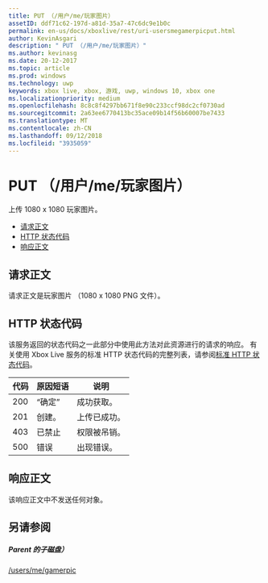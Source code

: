 ```yaml
---
title: PUT （/用户/me/玩家图片）
assetID: ddf71c62-197d-a81d-35a7-47c6dc9e1b0c
permalink: en-us/docs/xboxlive/rest/uri-usersmegamerpicput.html
author: KevinAsgari
description: " PUT （/用户/me/玩家图片）"
ms.author: kevinasg
ms.date: 20-12-2017
ms.topic: article
ms.prod: windows
ms.technology: uwp
keywords: xbox live, xbox, 游戏, uwp, windows 10, xbox one
ms.localizationpriority: medium
ms.openlocfilehash: 8c8c8f4297bb671f8e90c233ccf98dc2cf0730ad
ms.sourcegitcommit: 2a63ee6770413bc35ace09b14f56b60007be7433
ms.translationtype: MT
ms.contentlocale: zh-CN
ms.lasthandoff: 09/12/2018
ms.locfileid: "3935059"
---
```

# <a name="put-usersmegamerpic"></a>PUT （/用户/me/玩家图片）
上传 1080 x 1080 玩家图片。 
  * [请求正文](#ID4EQ)
  * [HTTP 状态代码](#ID4EZ)
  * [响应正文](#ID4EXC)
 
<a id="ID4EQ"></a>

 
## <a name="request-body"></a>请求正文
 
请求正文是玩家图片 （1080 x 1080 PNG 文件）。
  
<a id="ID4EZ"></a>

 
## <a name="http-status-codes"></a>HTTP 状态代码
 
该服务返回的状态代码之一此部分中使用此方法对此资源进行的请求的响应。 有关使用 Xbox Live 服务的标准 HTTP 状态代码的完整列表，请参阅[标准 HTTP 状态代码](../../additional/httpstatuscodes.md)。
 
| 代码| 原因短语| 说明| 
| --- | --- | --- | 
| 200| “确定”| 成功获取。| 
| 201| 创建。| 上传已成功。| 
| 403| 已禁止| 权限被吊销。| 
| 500| 错误| 出现错误。| 
  
<a id="ID4EXC"></a>

 
## <a name="response-body"></a>响应正文
 
该响应正文中不发送任何对象。
  
<a id="ID4ECD"></a>

 
## <a name="see-also"></a>另请参阅
 
<a id="ID4EED"></a>

 
##### <a name="parent"></a>Parent 的子磁盘） 

[/users/me/gamerpic](uri-usersmegamerpic.md)

   